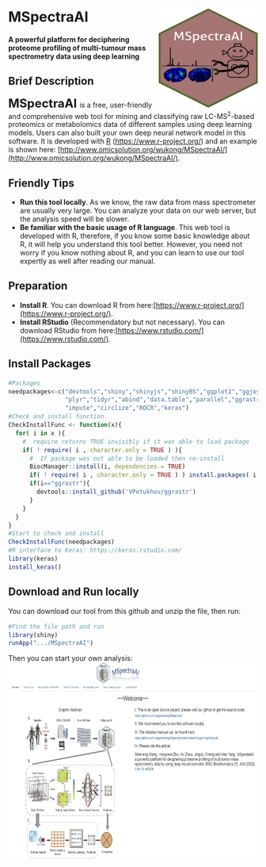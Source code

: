 # MSpectraAI<img src="www/MSpectraAI_logo.jpg" align="right" height="200" width="200"/>
#### A powerful platform for deciphering proteome profiling of multi-tumour mass spectrometry data using deep learning 

## Brief Description
**<font size='5'> MSpectraAI </font>** is a free, user-friendly and comprehensive web tool for mining and classifying raw LC-MS<sup>2</sup>-based proteomics or metabolomics data of different samples using deep learning models. Users can also built your own deep neural network model in this software. It is developed with [R](https://www.r-project.org/) (https://www.r-project.org/) and an example is shown here: [http://www.omicsolution.org/wukong/MSpectraAI/](http://www.omicsolution.org/wukong/MSpectraAI/).

## Friendly Tips
* **Run this tool locally**. As we know, the raw data from mass spectrometer are usually very large. You can analyze your data on our web server, but the analysis speed will be slower.
* **Be familiar with the basic usage of R language**. This web tool is developed with R, therefore, if you know some basic knowledge about R, it will help you understand this tool better. However, you need not worry if you know nothing about R, and you can learn to use our tool expertly as well after reading our manual.

## Preparation
- **Install R**. You can download R from here:[https://www.r-project.org/](https://www.r-project.org/).
- **Install RStudio** (Recommendatory but not necessary). You can download RStudio from here:[https://www.rstudio.com/](https://www.rstudio.com/).

## Install Packages
```r
#Packages
needpackages<-c("devtools","shiny","shinyjs","shinyBS","ggplot2","ggjoy","openxlsx","gdata","DT","gtools","ggsci","mzR",
                "plyr","tidyr","abind","data.table","parallel","ggrastr","ggthemes","viridis","glue","ComplexHeatmap",
                "impute","circlize","ROCR","keras")
#Check and install function
CheckInstallFunc <- function(x){
  for( i in x ){
    #  require returns TRUE invisibly if it was able to load package
    if( ! require( i , character.only = TRUE ) ){
      #  If package was not able to be loaded then re-install
      BiocManager::install(i, dependencies = TRUE)
      if( ! require( i , character.only = TRUE ) ) install.packages( i , dependencies = TRUE )
      if(i=="ggrastr"){
        devtools::install_github('VPetukhov/ggrastr')
      }
    }
  }
}
#Start to check and install
CheckInstallFunc(needpackages)
#R interface to Keras: https://keras.rstudio.com/
library(keras)
install_keras()
```

## Download and Run locally
You can download our tool from this github and unzip the file, then run:
```r
#Find the file path and run
library(shiny)
runApp(".../MSpectraAI")
```
Then you can start your own analysis:
<img src="figs/homepage.jpg" align="center" height="400" width="800"/>

